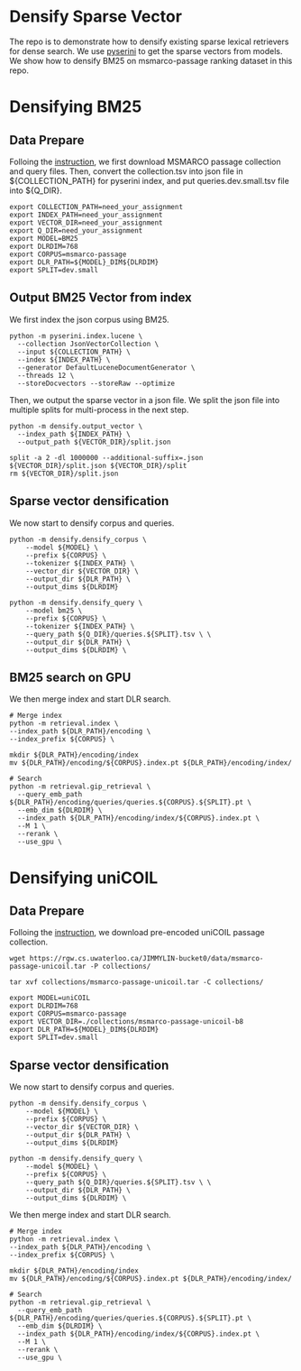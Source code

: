# Densify Sparse Vector
The repo is to demonstrate how to densify existing sparse lexical retrievers for dense search. We use [pyserini](https://github.com/castorini/pyserini) to get the sparse vectors from models. We show how to densify BM25 on msmarco-passage ranking dataset in this repo.   

# Densifying BM25
## Data Prepare
Folloing the [instruction](https://github.com/castorini/anserini/blob/master/docs/experiments-msmarco-passage.md), we first download MSMARCO passage collection and query files. Then, convert the collection.tsv into json file in ${COLLECTION_PATH} for pyserini index, and put queries.dev.small.tsv file into ${Q_DIR}.
```shell=bash
export COLLECTION_PATH=need_your_assignment
export INDEX_PATH=need_your_assignment
export VECTOR_DIR=need_your_assignment
export Q_DIR=need_your_assignment
export MODEL=BM25
export DLRDIM=768
export CORPUS=msmarco-passage
export DLR_PATH=${MODEL}_DIM${DLRDIM}
export SPLIT=dev.small
```
## Output BM25 Vector from index
We first index the json corpus using BM25.
```shell=bash
python -m pyserini.index.lucene \
  --collection JsonVectorCollection \
  --input ${COLLECTION_PATH} \
  --index ${INDEX_PATH} \
  --generator DefaultLuceneDocumentGenerator \
  --threads 12 \
  --storeDocvectors --storeRaw --optimize
```
Then, we output the sparse vector in a json file. We split the json file into multiple splits for multi-process in the next step.
```shell=bash
python -m densify.output_vector \
  --index_path ${INDEX_PATH} \
  --output_path ${VECTOR_DIR}/split.json

split -a 2 -dl 1000000 --additional-suffix=.json ${VECTOR_DIR}/split.json ${VECTOR_DIR}/split 
rm ${VECTOR_DIR}/split.json
```
## Sparse vector densification
We now start to densify corpus and queries.
```shell=bash
python -m densify.densify_corpus \
    --model ${MODEL} \
    --prefix ${CORPUS} \
    --tokenizer ${INDEX_PATH} \
    --vector_dir ${VECTOR_DIR} \
    --output_dir ${DLR_PATH} \
    --output_dims ${DLRDIM}

python -m densify.densify_query \
    --model bm25 \
    --prefix ${CORPUS} \
    --tokenizer ${INDEX_PATH} \
    --query_path ${Q_DIR}/queries.${SPLIT}.tsv \ \
    --output_dir ${DLR_PATH} \
    --output_dims ${DLRDIM} \
```
## BM25 search on GPU
We then merge index and start DLR search.
```shell=bash
# Merge index
python -m retrieval.index \
--index_path ${DLR_PATH}/encoding \
--index_prefix ${CORPUS} \

mkdir ${DLR_PATH}/encoding/index
mv ${DLR_PATH}/encoding/${CORPUS}.index.pt ${DLR_PATH}/encoding/index/

# Search
python -m retrieval.gip_retrieval \
  --query_emb_path ${DLR_PATH}/encoding/queries/queries.${CORPUS}.${SPLIT}.pt \
  --emb_dim ${DLRDIM} \
  --index_path ${DLR_PATH}/encoding/index/${CORPUS}.index.pt \
  --M 1 \
  --rerank \
  --use_gpu \
```

# Densifying uniCOIL
## Data Prepare
Folloing the [instruction](https://github.com/castorini/pyserini/blob/master/docs/experiments-unicoil.md), we download pre-encoded uniCOIL passage collection. 
```shell=bash
wget https://rgw.cs.uwaterloo.ca/JIMMYLIN-bucket0/data/msmarco-passage-unicoil.tar -P collections/

tar xvf collections/msmarco-passage-unicoil.tar -C collections/
```
```shell=bash
export MODEL=uniCOIL
export DLRDIM=768
export CORPUS=msmarco-passage
export VECTOR_DIR=./collections/msmarco-passage-unicoil-b8
export DLR_PATH=${MODEL}_DIM${DLRDIM}
export SPLIT=dev.small
```
## Sparse vector densification
We now start to densify corpus and queries.
```shell=bash
python -m densify.densify_corpus \
    --model ${MODEL} \
    --prefix ${CORPUS} \
    --vector_dir ${VECTOR_DIR} \
    --output_dir ${DLR_PATH} \
    --output_dims ${DLRDIM}

python -m densify.densify_query \
    --model ${MODEL} \
    --prefix ${CORPUS} \
    --query_path ${Q_DIR}/queries.${SPLIT}.tsv \ \
    --output_dir ${DLR_PATH} \
    --output_dims ${DLRDIM} \
```

We then merge index and start DLR search.
```shell=bash
# Merge index
python -m retrieval.index \
--index_path ${DLR_PATH}/encoding \
--index_prefix ${CORPUS} \

mkdir ${DLR_PATH}/encoding/index
mv ${DLR_PATH}/encoding/${CORPUS}.index.pt ${DLR_PATH}/encoding/index/

# Search
python -m retrieval.gip_retrieval \
  --query_emb_path ${DLR_PATH}/encoding/queries/queries.${CORPUS}.${SPLIT}.pt \
  --emb_dim ${DLRDIM} \
  --index_path ${DLR_PATH}/encoding/index/${CORPUS}.index.pt \
  --M 1 \
  --rerank \
  --use_gpu \
```